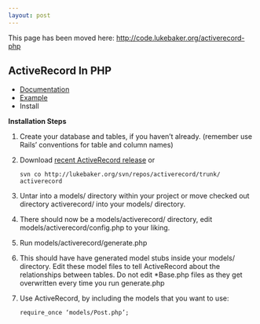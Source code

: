 ```yaml
---
layout: post
---
```

<div class="alert alert-warning">
    This page has been moved here: <a href="http://code.lukebaker.org/activerecord-php">http://code.lukebaker.org/activerecord-php</a>
</div>

## ActiveRecord In PHP

<ul class="breadcrumb">
  <li><a href="/projects/activerecord-in-php/documentation/">Documentation</a></li>
  <li><a href="/projects/activerecord-in-php/example/">Example</a></li>
  <li class="active">Install</li>
</ul>

**Installation Steps**

1.  Create your database and tables, if you haven’t already. (remember
    use Rails’ conventions for table and column names)
2.  Download [recent ActiveRecord release][] or

        svn co http://lukebaker.org/svn/repos/activerecord/trunk/ activerecord

3.  Untar into a models/ directory within your project or move checked
    out directory activerecord/ into your models/ directory.
4.  There should now be a models/activerecord/ directory, edit
    models/activerecord/config.php to your liking.
5.  Run models/activerecord/generate.php
6.  This should have have generated model stubs inside your models/
    directory. Edit these model files to tell ActiveRecord about the
    relationships between tables. Do not edit \*Base.php files as they
    get overwritten every time you run generate.php
7.  Use ActiveRecord, by including the models that you want to use:

        require_once ‘models/Post.php’;

  [recent ActiveRecord release]: http://lukebaker.org/svn/repos/activerecord/releases/
